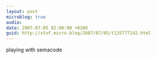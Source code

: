 ```yaml
---
layout: post
microblog: true
audio: 
date: 2007-07-05 02:00:00 +0200
guid: http://xtof.micro.blog/2007/07/05/t135777142.html
---
```

playing with semacode
